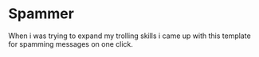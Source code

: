 # Spammer

When i was trying to expand my trolling skills i came up with
this template for spamming messages on one click.
